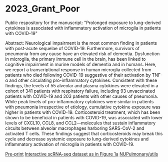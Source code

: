 # 2023_Grant_Poor
Public respository for the manuscript: "Prolonged exposure to lung-derived cytokines is associated with inflammatory activation of microglia in patients with COVID-19"

Abstract:
Neurological impairment is the most common finding in patients with post-acute sequelae of COVID-19. Furthermore, survivors of pneumonia from any cause have an elevated risk of dementia. Dysfunction in microglia, the primary immune cell in the brain, has been linked to cognitive impairment in murine models of dementia and in humans. Here, we report a transcriptional response in human microglia collected from patients who died following COVID-19 suggestive of their activation by TNF-ɑ and other circulating pro-inflammatory cytokines. Consistent with these findings, the levels of 55 alveolar and plasma cytokines were elevated in a cohort of 341 patients with respiratory failure, including 93 unvaccinated patients with COVID-19 and 203 patients with other causes of pneumonia. While peak levels of pro-inflammatory cytokines were similar in patients with pneumonia irrespective of etiology, cumulative cytokine exposure was higher in patients with COVID-19. Corticosteroid treatment, which has been shown to be beneficial in patients with COVID-19, was associated with lower levels of CXCL10, CCL8, and CCL2—molecules that sustain inflammatory circuits between alveolar macrophages harboring SARS-CoV-2 and activated T cells. These findings suggest that corticosteroids may break this cycle and decrease systemic exposure to lung-derived cytokines and inflammatory activation of microglia in patients with COVID-19.

[Pre-print](tbd.com)
[Interactive scRNA-seq dataset as in Figure 1a](https://nupulmonary.org/covid-19/human_microglia/?ds=human_microglia_COVID-19)
[NUPulmonary/utils](https://github.com/NUPulmonary/utils)

